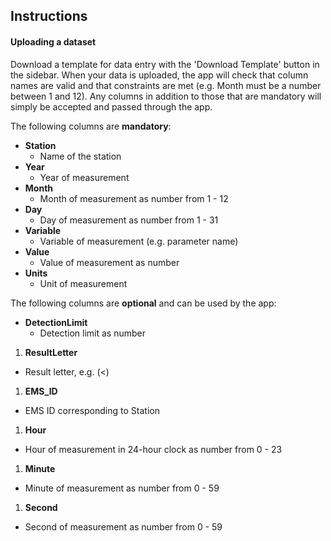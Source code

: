 ## Instructions

#### Uploading a dataset

Download a template for data entry with the 'Download Template' button in the sidebar. When your data is uploaded, the app will check that column names are valid and that constraints are met (e.g. Month must be a number between 1 and 12). Any columns in addition to those that are mandatory will simply be accepted and passed through the app.  


The following columns are **mandatory**:
 
- **Station**
  - Name of the station
- **Year**
  - Year of measurement
- **Month**
  - Month of measurement as number from 1 - 12
- **Day**
  - Day of measurement as number from 1 - 31
- **Variable**
  - Variable of measurement (e.g. parameter name)
- **Value**
  - Value of measurement as number
- **Units**
  - Unit of measurement
  
The following columns are **optional** and can be used by the app: 
* **DetectionLimit**
  - Detection limit as number
1. **ResultLetter**
  - Result letter, e.g. (<)
1. **EMS_ID**
  - EMS ID corresponding to Station
1. **Hour**
  - Hour of measurement in 24-hour clock as number from 0 - 23
1. **Minute**
  - Minute of measurement as number from 0 - 59
1. **Second**
  - Second of measurement as number from 0 - 59

